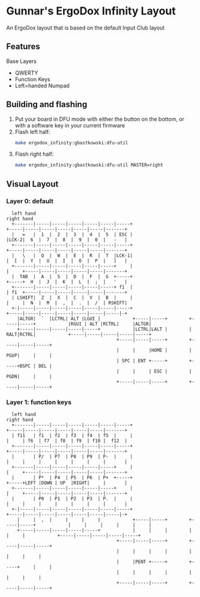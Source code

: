 # Gunnar's ErgoDox Infinity Layout

An ErgoDox layout that is based on the default Input Club layout

## Features

Base Layers

- QWERTY
- Function Keys
- Left=handed Numpad

## Building and flashing

1. Put your board in DFU mode with either the button on the bottom, or with a software key in your current firmware
2. Flash left half:
    ```bash
    make ergodox_infinity:gbastkowski:dfu-util
    ```
3. Flash right half:
    ```bash
    make ergodox_infinity:gbastkowski:dfu-util MASTER=right
    ```

## Visual Layout

### Layer 0: default

      left hand                                                         right hand
      +-------|-----|-----|-----|-----|-----|-----+                                  +-----|-----|-----|-----|-----|-----|-------+
      |   =   |  1  |  2  |  3  |  4  |  5  | ESC |                                  |LCK-2|  6  |  7  |  8  |  9  |  0  |   -   |
      +-------|-----|-----|-----|-----|-----|-----+                                  +-----|-----|-----|-----|-----|-----|-------+
      |   \   |  Q  |  W  |  E  |  R  |  T  |LCK-1|                                  |  [  |  Y  |  U  |  I  |  O  |  P  |   ]   |
      +-------|-----|-----|-----|-----|-----+     |                                  |     +-----|-----|-----|-----|-----|-------+
      |  TAB  |  A  |  S  |  D  |  F  |  G  +-----+                                  +-----+  H  |  J  |  K  |  L  |  ;  |   '   |
      +-------|-----|-----|-----|-----|-----+ f1  |                                  | f1  +-----|-----|-----|-----|-----|-------+
      | LSHIFT|  Z  |  X  |  C  |  V  |  B  |     |                                  |     |  N  |  M  |  ,  |  .  |  /  | RSHIFT|
      +-|-----|-----|-----|-----|-----|-----|-----+                                  +-----|-----|-----|-----|-----|-----|-----|-+
        |ALTGR|  `  |LCTRL| ALT |LGUI |            +-----|-----+        +-----|-----+            |RGUI | ALT |RCTRL|     |ALTGR|
        +-----|-----|-----|-----|-----+            |LCTRL|LALT |        | RALT|RCTRL|            +-----|-----|-----|-----|-----+
                                             +-----|-----|-----+        +-----|-----|-----+
                                             |     |     |HOME |        | PGUP|     |     |
                                             | SPC | ENT +-----+        +-----+BSPC | DEL |
                                             |     |     | ESC |        | PGDN|     |     |
                                             +-----|-----|-----+        +-----|-----|-----+

### Layer 1: function keys

      left hand                                                         right hand
      +-------|-----|-----|-----|-----|-----|-----+                                  +-----|-----|-----|-----|-----|-----|-------+
      | f11   | f1  | f2  | f3  | f4  | f5  |     |                                  |     | f6  | f7  | f8  | f9  | f10 |  f12  |
      +-------|-----|-----|-----|-----|-----|-----+                                  +-----|-----|-----|-----|-----|-----|-------+
      |       | P/  | P7  | P8  | P9  | P-  |     |                                  |     |     |     |     |     |     |       |
      +-------|-----|-----|-----|-----|-----+     |                                  |     +-----|-----|-----|-----|-----|-------+
      |       | P*  | P4  | P5  | P6  | P+  +-----+                                  +-----+LEFT |DOWN | UP  |RIGHT|     |       |
      +-------|-----|-----|-----|-----|-----+     |                                  |     +-----|-----|-----|-----|-----|-------+
      |       | P0  | P1  | P2  | P3  | P.  |     |                                  |     |     |     |     |     |     |       |
      +-|-----|-----|-----|-----|-----|-----|-----+                                  +-----|-----|-----|-----|-----|-----|-----|-+
        |     |  ,  |     |     |     |            +-----|-----+        +-----|-----+            |     |     |     |     |     |
        +-----|-----|-----|-----|-----+            |     |     |        |     |     |            +-----|-----|-----|-----|-----+
                                             +-----|-----|-----+        +-----|-----|-----+
                                             |     |     |     |        |     |     |     |
                                             |     |PENT +-----+        +-----+     |     |
                                             |     |     |     |        |     |     |     |
                                             +-----|-----|-----+        +-----|-----|-----+
